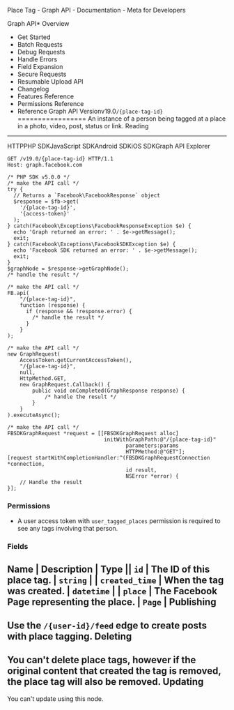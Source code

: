 Place Tag - Graph API - Documentation - Meta for Developers

Graph API* Overview
* Get Started
* Batch Requests
* Debug Requests
* Handle Errors
* Field Expansion
* Secure Requests
* Resumable Upload API
* Changelog
* Features Reference
* Permissions Reference
* Reference
Graph API Versionv19.0`/{place-tag-id}`
=================
An instance of a person being tagged at a place in a photo, video, post, status or link.
Reading
-------
HTTPPHP SDKJavaScript SDKAndroid SDKiOS SDKGraph API Explorer
```
GET /v19.0/{place-tag-id} HTTP/1.1
Host: graph.facebook.com
```
```
/* PHP SDK v5.0.0 */
/* make the API call */
try {
  // Returns a `Facebook\FacebookResponse` object
  $response = $fb->get(
    '/{place-tag-id}',
    '{access-token}'
  );
} catch(Facebook\Exceptions\FacebookResponseException $e) {
  echo 'Graph returned an error: ' . $e->getMessage();
  exit;
} catch(Facebook\Exceptions\FacebookSDKException $e) {
  echo 'Facebook SDK returned an error: ' . $e->getMessage();
  exit;
}
$graphNode = $response->getGraphNode();
/* handle the result */
```
```
/* make the API call */
FB.api(
    "/{place-tag-id}",
    function (response) {
      if (response && !response.error) {
        /* handle the result */
      }
    }
);
```
```
/* make the API call */
new GraphRequest(
    AccessToken.getCurrentAccessToken(),
    "/{place-tag-id}",
    null,
    HttpMethod.GET,
    new GraphRequest.Callback() {
        public void onCompleted(GraphResponse response) {
            /* handle the result */
        }
    }
).executeAsync();
```
```
/* make the API call */
FBSDKGraphRequest *request = [[FBSDKGraphRequest alloc]
                               initWithGraphPath:@"/{place-tag-id}"
                                      parameters:params
                                      HTTPMethod:@"GET"];
[request startWithCompletionHandler:^(FBSDKGraphRequestConnection *connection,
                                      id result,
                                      NSError *error) {
    // Handle the result
}];
```
### Permissions
* A user access token with `user_tagged_places` permission is required to see any tags involving that person.
### Fields

Name
 | 
Description
 | 
Type
 || `id` | The ID of this place tag. | `string` |
| `created_time` | When the tag was created. | `datetime` |
| `place` | The Facebook Page representing the place. | `Page` |
Publishing
----------
Use the `/{user-id}/feed` edge to create posts with place tagging.
Deleting
--------
You can't delete place tags, however if the original content that created the tag is removed, the place tag will also be removed.
Updating
--------
You can't update using this node.